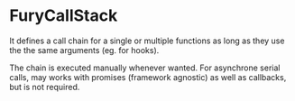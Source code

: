 # FuryCallStack

It defines a call chain for a single or multiple functions as long as they use
the the same arguments (eg. for hooks).

The chain is executed manually whenever wanted.
For asynchrone serial calls, may works with promises (framework agnostic)
as well as callbacks, but is not required.

